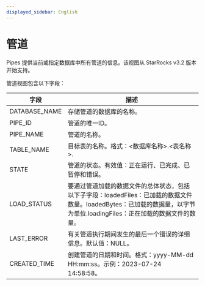 ```yaml
---
displayed_sidebar: English
---
```


# 管道

Pipes 提供当前或指定数据库中所有管道的信息。该视图从 StarRocks v3.2 版本开始支持。

管道视图包含以下字段：

|字段|描述|
|---|---|
|DATABASE_NAME|存储管道的数据库的名称。|
|PIPE_ID|管道的唯一ID。|
|PIPE_NAME|管道的名称。|
|TABLE_NAME|目标表的名称。格式：<数据库名称>.<表名称>.|
|STATE|管道的状态。有效值：正在运行、已完成、已暂停和错误。|
|LOAD_STATUS|要通过管道加载的数据文件的总体状态，包括以下子字段：loadedFiles：已加载的数据文件数量。loadedBytes：已加载的数据量，以字节为单位.loadingFiles：正在加载的数据文件的数量。|
|LAST_ERROR|有关管道执行期间发生的最后一个错误的详细信息。默认值：NULL。|
|CREATED_TIME|创建管道的日期和时间。格式：yyyy-MM-dd HH:mm:ss。示例：2023-07-24 14:58:58。|
